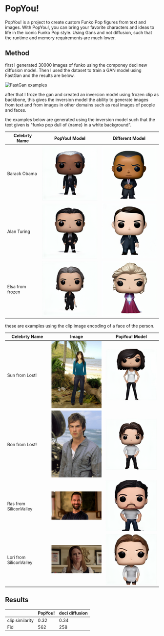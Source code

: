 # PopYou!

PopYou! is a project to create custom Funko Pop figures from text and images. With PopYou!, you can bring your favorite characters and ideas to life in the iconic Funko Pop style.
Using Gans and not diffusion, such that the runtime and memory requirements are much lower.


## Method

first I generated 30000 images of funko using the componey deci new diffusion model.
Then I used the dataset to train a GAN model using FastGan and the results are below.

![FastGan examples](assets/fast_gan_examples.jpg)

after that I froze the gan and created an inversion model using frozen clip as backbone,
this gives the inversion model the ability to generate images from text and from images in other domains such as real images of people and faces.


the examples below are generated using the inversion model such that the
text given is "funko pop dull of {name} in a white background".


| Celebrty Name    | PopYou! Model | Different Model                                      |
|------------------|---------------|------------------------------------------------------|
| Barack Obama     | <img src="assets/Barack_Obama_fastgan.png" width="200"> | <img src="assets/Barack_Obama_deci.png" width="200"> |
| Alan Turing      | <img src="assets/Alan_Turing_fastgan.png" width="200"> | <img src="assets/Alan_Turing_deci.png" width="200">  |
| Elsa from frozen | <img src="assets/Elsa_fastgan.png" width="200"> | <img src="assets/Elsa_deci.png" width="200">         |


these are examples using the clip image encoding of a face of the person.

| Celebrty Name           | Image                                                        | PopYou! Model                                                 |
|-------------------------|--------------------------------------------------------------|---------------------------------------------------------------|
| Sun from Lost!          | <img src="assets/sun_Lost_image.webp" width="200">           | <img src="assets/sun_Lost_fastgan.png" width="200">           |
| Bon from Lost!          | <img src="assets/bon_Lost_image.webp" width="200">           | <img src="assets/bon_Lost_fastgan.png" width="200">           |
| Ras from SiliconValley  | <img src="assets/ras_SiliconValley_image.webp" width="200">  | <img src="assets/ras_SiliconValley_fastgan.png" width="200">  |
| Lori from SiliconValley | <img src="assets/lori_SiliconValley_image.jpeg" width="200"> | <img src="assets/lori_SiliconValley_fastgan.png" width="200"> |



## Results

|                 | PopYou! | deci diffusion |
|-----------------|---------|----------------|
| clip similarity | 0.32    | 0.34           |
| Fid             | 562     | 258            |

